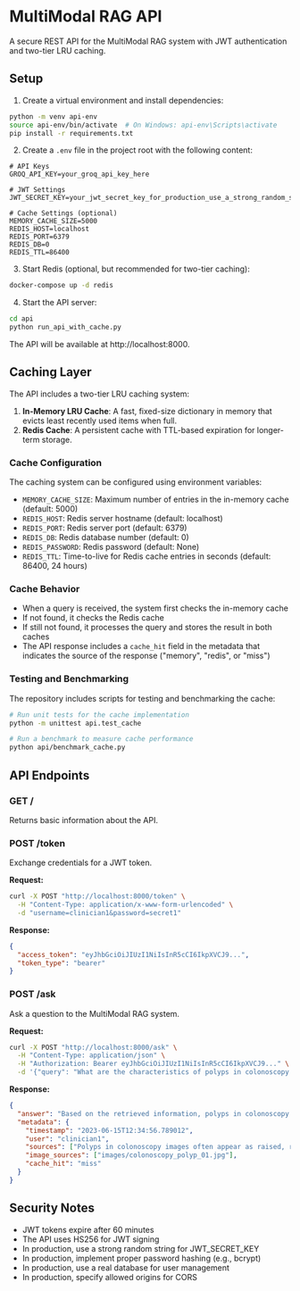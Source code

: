 # MultiModal RAG API

A secure REST API for the MultiModal RAG system with JWT authentication and two-tier LRU caching.

## Setup

1. Create a virtual environment and install dependencies:

```bash
python -m venv api-env
source api-env/bin/activate  # On Windows: api-env\Scripts\activate
pip install -r requirements.txt
```

2. Create a `.env` file in the project root with the following content:

```
# API Keys
GROQ_API_KEY=your_groq_api_key_here

# JWT Settings
JWT_SECRET_KEY=your_jwt_secret_key_for_production_use_a_strong_random_string

# Cache Settings (optional)
MEMORY_CACHE_SIZE=5000
REDIS_HOST=localhost
REDIS_PORT=6379
REDIS_DB=0
REDIS_TTL=86400
```

3. Start Redis (optional, but recommended for two-tier caching):

```bash
docker-compose up -d redis
```

4. Start the API server:

```bash
cd api
python run_api_with_cache.py
```

The API will be available at http://localhost:8000.

## Caching Layer

The API includes a two-tier LRU caching system:

1. **In-Memory LRU Cache**: A fast, fixed-size dictionary in memory that evicts least recently used items when full.
2. **Redis Cache**: A persistent cache with TTL-based expiration for longer-term storage.

### Cache Configuration

The caching system can be configured using environment variables:

- `MEMORY_CACHE_SIZE`: Maximum number of entries in the in-memory cache (default: 5000)
- `REDIS_HOST`: Redis server hostname (default: localhost)
- `REDIS_PORT`: Redis server port (default: 6379)
- `REDIS_DB`: Redis database number (default: 0)
- `REDIS_PASSWORD`: Redis password (default: None)
- `REDIS_TTL`: Time-to-live for Redis cache entries in seconds (default: 86400, 24 hours)

### Cache Behavior

- When a query is received, the system first checks the in-memory cache
- If not found, it checks the Redis cache
- If still not found, it processes the query and stores the result in both caches
- The API response includes a `cache_hit` field in the metadata that indicates the source of the response ("memory", "redis", or "miss")

### Testing and Benchmarking

The repository includes scripts for testing and benchmarking the cache:

```bash
# Run unit tests for the cache implementation
python -m unittest api.test_cache

# Run a benchmark to measure cache performance
python api/benchmark_cache.py
```

## API Endpoints

### GET /

Returns basic information about the API.

### POST /token

Exchange credentials for a JWT token.

**Request:**

```bash
curl -X POST "http://localhost:8000/token" \
  -H "Content-Type: application/x-www-form-urlencoded" \
  -d "username=clinician1&password=secret1"
```

**Response:**

```json
{
  "access_token": "eyJhbGciOiJIUzI1NiIsInR5cCI6IkpXVCJ9...",
  "token_type": "bearer"
}
```

### POST /ask

Ask a question to the MultiModal RAG system.

**Request:**

```bash
curl -X POST "http://localhost:8000/ask" \
  -H "Content-Type: application/json" \
  -H "Authorization: Bearer eyJhbGciOiJIUzI1NiIsInR5cCI6IkpXVCJ9..." \
  -d '{"query": "What are the characteristics of polyps in colonoscopy images?"}'
```

**Response:**

```json
{
  "answer": "Based on the retrieved information, polyps in colonoscopy images appear as...",
  "metadata": {
    "timestamp": "2023-06-15T12:34:56.789012",
    "user": "clinician1",
    "sources": ["Polyps in colonoscopy images often appear as raised, rounded structures protruding from the intestinal wall..."],
    "image_sources": ["images/colonoscopy_polyp_01.jpg"],
    "cache_hit": "miss"
  }
}
```

## Security Notes

- JWT tokens expire after 60 minutes
- The API uses HS256 for JWT signing
- In production, use a strong random string for JWT_SECRET_KEY
- In production, implement proper password hashing (e.g., bcrypt)
- In production, use a real database for user management
- In production, specify allowed origins for CORS 